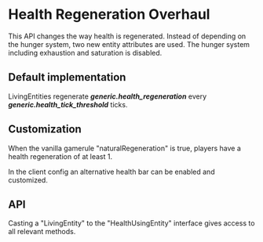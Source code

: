 # Health Regeneration Overhaul
This API changes the way health is regenerated. Instead of depending on the hunger system, two new entity attributes are used. The hunger system including exhaustion and saturation is disabled.

## Default implementation
LivingEntities regenerate **_generic.health_regeneration_** every **_generic.health_tick_threshold_** ticks.

## Customization
When the vanilla gamerule "naturalRegeneration" is true, players have a health regeneration of at least 1.

In the client config an alternative health bar can be enabled and customized.

## API
Casting a "LivingEntity" to the "HealthUsingEntity" interface gives access to all relevant methods.